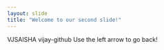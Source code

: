 ```yaml
---
layout: slide
title: "Welcome to our second slide!"
---
```

VJSAISHA vijay-github
Use the left arrow to go back!
